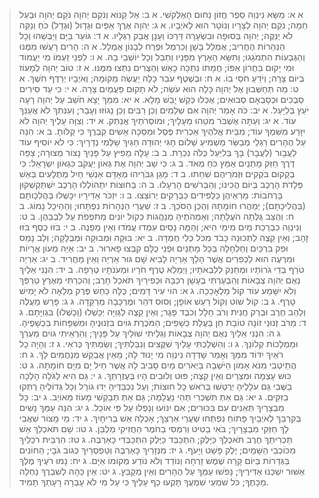  > א א: מַשָּׂא נִינְוֵה סֵפֶר חֲזוֹן נַחוּם הָאֶלְקֹשִׁי.
 > א ב: אֵל קַנּוֹא וְנֹקֵם יְהוָה נֹקֵם יְהוָה וּבַעַל חֵמָה; נֹקֵם יְהוָה לְצָרָיו וְנוֹטֵר הוּא לְאֹיְבָיו.
 > א ג: יְהוָה אֶרֶךְ אַפַּיִם וּגְדָול (וּגְדָל) כֹּחַ וְנַקֵּה לֹא יְנַקֶּה; יְהוָה בְּסוּפָה וּבִשְׂעָרָה דַּרְכּוֹ וְעָנָן אֲבַק רַגְלָיו.
 > א ד: גּוֹעֵר בַּיָּם וַיַּבְּשֵׁהוּ וְכָל הַנְּהָרוֹת הֶחֱרִיב; אֻמְלַל בָּשָׁן וְכַרְמֶל וּפֶרַח לְבָנוֹן אֻמְלָל.
 > א ה: הָרִים רָעֲשׁוּ מִמֶּנּוּ וְהַגְּבָעוֹת הִתְמֹגָגוּ; וַתִּשָּׂא הָאָרֶץ מִפָּנָיו וְתֵבֵל וְכָל יוֹשְׁבֵי בָהּ.
 > א ו: לִפְנֵי זַעְמוֹ מִי יַעֲמוֹד וּמִי יָקוּם בַּחֲרוֹן אַפּוֹ; חֲמָתוֹ נִתְּכָה כָאֵשׁ וְהַצֻּרִים נִתְּצוּ מִמֶּנּוּ.
 > א ז: טוֹב יְהוָה לְמָעוֹז בְּיוֹם צָרָה; וְיֹדֵעַ חֹסֵי בוֹ.
 > א ח: וּבְשֶׁטֶף עֹבֵר כָּלָה יַעֲשֶׂה מְקוֹמָהּ; וְאֹיְבָיו יְרַדֶּף חֹשֶׁךְ.
 > א ט: מַה תְּחַשְּׁבוּן אֶל יְהוָה כָּלָה הוּא עֹשֶׂה; לֹא תָקוּם פַּעֲמַיִם צָרָה.
 > א י: כִּי עַד סִירִים סְבֻכִים וּכְסָבְאָם סְבוּאִים; אֻכְּלוּ כְּקַשׁ יָבֵשׁ מָלֵא.
 > א יא: מִמֵּךְ יָצָא חֹשֵׁב עַל יְהוָה רָעָה יֹעֵץ בְּלִיָּעַל.
 > א יב: כֹּה אָמַר יְהוָה אִם שְׁלֵמִים וְכֵן רַבִּים וְכֵן נָגוֹזּוּ וְעָבָר; וְעִנִּתִךְ לֹא אֲעַנֵּךְ עוֹד.
 > א יג: וְעַתָּה אֶשְׁבֹּר מֹטֵהוּ מֵעָלָיִךְ; וּמוֹסְרֹתַיִךְ אֲנַתֵּק.
 > א יד: וְצִוָּה עָלֶיךָ יְהוָה לֹא יִזָּרַע מִשִּׁמְךָ עוֹד; מִבֵּית אֱלֹהֶיךָ אַכְרִית פֶּסֶל וּמַסֵּכָה אָשִׂים קִבְרֶךָ כִּי קַלּוֹתָ.
 > ב א: הִנֵּה עַל הֶהָרִים רַגְלֵי מְבַשֵּׂר מַשְׁמִיעַ שָׁלוֹם חָגִּי יְהוּדָה חַגַּיִךְ שַׁלְּמִי נְדָרָיִךְ:  כִּי לֹא יוֹסִיף עוֹד לַעֲבָור (לַעֲבָר) בָּךְ בְּלִיַּעַל כֻּלֹּה נִכְרָת.
 > ב ב: עָלָה מֵפִיץ עַל פָּנַיִךְ נָצוֹר מְצוּרָה; צַפֵּה דֶרֶךְ חַזֵּק מָתְנַיִם אַמֵּץ כֹּחַ מְאֹד.
 > ב ג: כִּי שָׁב יְהוָה אֶת גְּאוֹן יַעֲקֹב כִּגְאוֹן יִשְׂרָאֵל:  כִּי בְקָקוּם בֹּקְקִים וּזְמֹרֵיהֶם שִׁחֵתוּ.
 > ב ד: מָגֵן גִּבֹּרֵיהוּ מְאָדָּם אַנְשֵׁי חַיִל מְתֻלָּעִים בְּאֵשׁ פְּלָדֹת הָרֶכֶב בְּיוֹם הֲכִינוֹ; וְהַבְּרֹשִׁים הָרְעָלוּ.
 > ב ה: בַּחוּצוֹת יִתְהוֹלְלוּ הָרֶכֶב יִשְׁתַּקְשְׁקוּן בָּרְחֹבוֹת:  מַרְאֵיהֶן כַּלַּפִּידִים כַּבְּרָקִים יְרוֹצֵצוּ.
 > ב ו: יִזְכֹּר אַדִּירָיו יִכָּשְׁלוּ בַּהֲלִכָותָם (בַּהֲלִיכָתָם); יְמַהֲרוּ חוֹמָתָהּ וְהֻכַן הַסֹּכֵךְ.
 > ב ז: שַׁעֲרֵי הַנְּהָרוֹת נִפְתָּחוּ; וְהַהֵיכָל נָמוֹג.
 > ב ח: וְהֻצַּב גֻּלְּתָה הֹעֲלָתָה; וְאַמְהֹתֶיהָ מְנַהֲגוֹת כְּקוֹל יוֹנִים מְתֹפְפֹת עַל לִבְבֵהֶן.
 > ב ט: וְנִינְוֵה כִבְרֵכַת מַיִם מִימֵי הִיא; וְהֵמָּה נָסִים עִמְדוּ עֲמֹדוּ וְאֵין מַפְנֶה.
 > ב י: בֹּזּוּ כֶסֶף בֹּזּוּ זָהָב; וְאֵין קֵצֶה לַתְּכוּנָה כָּבֹד מִכֹּל כְּלִי חֶמְדָּה.
 > ב יא: בּוּקָה וּמְבוּקָה וּמְבֻלָּקָה; וְלֵב נָמֵס וּפִק בִּרְכַּיִם וְחַלְחָלָה בְּכָל מָתְנַיִם וּפְנֵי כֻלָּם קִבְּצוּ פָארוּר.
 > ב יב: אַיֵּה מְעוֹן אֲרָיוֹת וּמִרְעֶה הוּא לַכְּפִרִים אֲשֶׁר הָלַךְ אַרְיֵה לָבִיא שָׁם גּוּר אַרְיֵה וְאֵין מַחֲרִיד.
 > ב יג: אַרְיֵה טֹרֵף בְּדֵי גֹרוֹתָיו וּמְחַנֵּק לְלִבְאֹתָיו; וַיְמַלֵּא טֶרֶף חֹרָיו וּמְעֹנֹתָיו טְרֵפָה.
 > ב יד: הִנְנִי אֵלַיִךְ נְאֻם יְהוָה צְבָאוֹת וְהִבְעַרְתִּי בֶעָשָׁן רִכְבָּהּ וּכְפִירַיִךְ תֹּאכַל חָרֶב; וְהִכְרַתִּי מֵאֶרֶץ טַרְפֵּךְ וְלֹא יִשָּׁמַע עוֹד קוֹל מַלְאָכֵכֵה.
 > ג א: הוֹי עִיר דָּמִים; כֻּלָּהּ כַּחַשׁ פֶּרֶק מְלֵאָה לֹא יָמִישׁ טָרֶף.
 > ג ב: קוֹל שׁוֹט וְקוֹל רַעַשׁ אוֹפָן; וְסוּס דֹּהֵר וּמֶרְכָּבָה מְרַקֵּדָה.
 > ג ג: פָּרָשׁ מַעֲלֶה וְלַהַב חֶרֶב וּבְרַק חֲנִית וְרֹב חָלָל וְכֹבֶד פָּגֶר; וְאֵין קֵצֶה לַגְּוִיָּה יְכָשְׁלוּ (וְכָשְׁלוּ) בִּגְוִיָּתָם.
 > ג ד: מֵרֹב זְנוּנֵי זוֹנָה טוֹבַת חֵן בַּעֲלַת כְּשָׁפִים; הַמֹּכֶרֶת גּוֹיִם בִּזְנוּנֶיהָ וּמִשְׁפָּחוֹת בִּכְשָׁפֶיהָ.
 > ג ה: הִנְנִי אֵלַיִךְ נְאֻם יְהוָה צְבָאוֹת וְגִלֵּיתִי שׁוּלַיִךְ עַל פָּנָיִךְ; וְהַרְאֵיתִי גוֹיִם מַעְרֵךְ וּמַמְלָכוֹת קְלוֹנֵךְ.
 > ג ו: וְהִשְׁלַכְתִּי עָלַיִךְ שִׁקֻּצִים וְנִבַּלְתִּיךְ; וְשַׂמְתִּיךְ כְּרֹאִי.
 > ג ז: וְהָיָה כָל רֹאַיִךְ יִדּוֹד מִמֵּךְ וְאָמַר שָׁדְּדָה נִינְוֵה מִי יָנוּד לָהּ; מֵאַיִן אֲבַקֵּשׁ מְנַחֲמִים לָךְ.
 > ג ח: הֲתֵיטְבִי מִנֹּא אָמוֹן הַיֹּשְׁבָה בַּיְאֹרִים מַיִם סָבִיב לָהּ אֲשֶׁר חֵיל יָם מִיָּם חוֹמָתָהּ.
 > ג ט: כּוּשׁ עָצְמָה וּמִצְרַיִם וְאֵין קֵצֶה; פּוּט וְלוּבִים הָיוּ בְּעֶזְרָתֵךְ.
 > ג י: גַּם הִיא לַגֹּלָה הָלְכָה בַשֶּׁבִי גַּם עֹלָלֶיהָ יְרֻטְּשׁוּ בְּרֹאשׁ כָּל חוּצוֹת; וְעַל נִכְבַּדֶּיהָ יַדּוּ גוֹרָל וְכָל גְּדוֹלֶיהָ רֻתְּקוּ בַזִּקִּים.
 > ג יא: גַּם אַתְּ תִּשְׁכְּרִי תְּהִי נַעֲלָמָה; גַּם אַתְּ תְּבַקְשִׁי מָעוֹז מֵאוֹיֵב.
 > ג יב: כָּל מִבְצָרַיִךְ תְּאֵנִים עִם בִּכּוּרִים; אִם יִנּוֹעוּ וְנָפְלוּ עַל פִּי אוֹכֵל.
 > ג יג: הִנֵּה עַמֵּךְ נָשִׁים בְּקִרְבֵּךְ לְאֹיְבַיִךְ פָּתוֹחַ נִפְתְּחוּ שַׁעֲרֵי אַרְצֵךְ; אָכְלָה אֵשׁ בְּרִיחָיִךְ.
 > ג יד: מֵי מָצוֹר שַׁאֲבִי לָךְ חַזְּקִי מִבְצָרָיִךְ; בֹּאִי בַטִּיט וְרִמְסִי בַחֹמֶר הַחֲזִיקִי מַלְבֵּן.
 > ג טו: שָׁם תֹּאכְלֵךְ אֵשׁ תַּכְרִיתֵךְ חֶרֶב תֹּאכְלֵךְ כַּיָּלֶק; הִתְכַּבֵּד כַּיֶּלֶק הִתְכַּבְּדִי כָּאַרְבֶּה.
 > ג טז: הִרְבֵּית רֹכְלַיִךְ מִכּוֹכְבֵי הַשָּׁמָיִם; יֶלֶק פָּשַׁט וַיָּעֹף.
 > ג יז: מִנְּזָרַיִךְ כָּאַרְבֶּה וְטַפְסְרַיִךְ כְּגוֹב גֹּבָי; הַחוֹנִים בַּגְּדֵרוֹת בְּיוֹם קָרָה שֶׁמֶשׁ זָרְחָה וְנוֹדַד וְלֹא נוֹדַע מְקוֹמוֹ אַיָּם.
 > ג יח: נָמוּ רֹעֶיךָ מֶלֶךְ אַשּׁוּר יִשְׁכְּנוּ אַדִּירֶיךָ; נָפֹשׁוּ עַמְּךָ עַל הֶהָרִים וְאֵין מְקַבֵּץ.
 > ג יט: אֵין כֵּהָה לְשִׁבְרֶךָ נַחְלָה מַכָּתֶךָ; כֹּל שֹׁמְעֵי שִׁמְעֲךָ תָּקְעוּ כַף עָלֶיךָ כִּי עַל מִי לֹא עָבְרָה רָעָתְךָ תָּמִיד.
